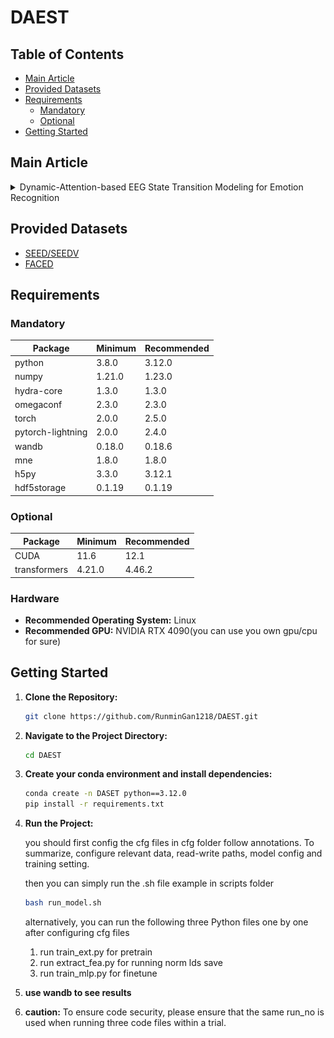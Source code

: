 # DAEST

## Table of Contents

- [Main Article](#main-article)
- [Provided Datasets](#provided-datasets)
- [Requirements](#requirements)
  - [Mandatory](#mandatory)
  - [Optional](#optional)
- [Getting Started](#getting-started)

## Main Article

<details>
  <summary>Dynamic-Attention-based EEG State Transition Modeling for Emotion Recognition</summary>
  Electroencephalogram (EEG)-based emotion decoding can objectively quantify people's emotional state and has broad application prospects in human-computer interaction and early detection of emotional disorders. Recently emerging deep learning architectures have significantly improved the performance of EEG emotion decoding. However, existing methods still fall short of fully capturing the complex spatiotemporal dynamics of neural signals, which are crucial for representing emotion processing. This study proposes a Dynamic-Attention-based EEG State Transition (DAEST) modeling method to characterize EEG spatiotemporal dynamics. The model extracts spatiotemporal components of EEG that represent multiple parallel neural processes and estimates dynamic attention weights on these components to capture transitions in brain states. The model is optimized within a contrastive learning framework for cross-subject emotion recognition. The proposed method achieved state-of-the-art performance on three publicly available datasets: FACED, SEED, and SEED-V. It achieved $75.4\pm5.5\%$ accuracy in the binary classification of positive and negative emotions and $59.3\pm7.7\%$ in nine-class discrete emotion classification on the FACED dataset, $88.1\pm3.6\%$ in the three-class classification of positive, negative, and neutral emotions on the SEED dataset, and $73.6\pm12.7\%$ in five-class discrete emotion classification on the SEED-V dataset. The learned EEG spatiotemporal patterns and dynamic transition properties offer valuable insights into neural dynamics underlying emotion processing.

  ![DAEST](paper_img/DAEST.jpg)


</details>

## Provided Datasets

- [SEED/SEEDV](https://bcmi.sjtu.edu.cn/~seed/seed-v.html)
- [FACED](https://www.synapse.org/Synapse:syn50614194/wiki/620378)
## Requirements

### Mandatory

| Package          | Minimum | Recommended |
|------------------|---------|-------------|
| python           | 3.8.0   | 3.12.0      |
| numpy            | 1.21.0  | 1.23.0      |
| hydra-core       | 1.3.0   | 1.3.0       |
| omegaconf        | 2.3.0   | 2.3.0       |
| torch            | 2.0.0   | 2.5.0       |
| pytorch-lightning| 2.0.0   | 2.4.0       |
| wandb            | 0.18.0  | 0.18.6      |
| mne              | 1.8.0   | 1.8.0       |
| h5py             | 3.3.0   | 3.12.1      |
| hdf5storage      | 0.1.19  | 0.1.19      |


### Optional

| Package     | Minimum | Recommended |
|-------------|---------|-------------|
| CUDA        | 11.6    | 12.1        |
| transformers| 4.21.0  | 4.46.2      |

### Hardware

- **Recommended Operating System:** Linux
- **Recommended GPU:** NVIDIA RTX 4090(you can use you own gpu/cpu for sure)

## Getting Started

1. **Clone the Repository:**

    ```bash
    git clone https://github.com/RunminGan1218/DAEST.git
    ```

2. **Navigate to the Project Directory:**

    ```bash
    cd DAEST
    ```

3. **Create your conda environment and install dependencies:**

    ```bash
    conda create -n DASET python==3.12.0
    pip install -r requirements.txt
    ```

4. **Run the Project:**

    you should first config the cfg files in cfg folder follow annotations.
    To summarize, configure relevant data, read-write paths, model config and training setting. 

    then you can simply run the .sh file example in scripts folder
    ```bash
    bash run_model.sh
    ```

    alternatively, you can run the following three Python files one by one after configuring cfg files
    1. run train_ext.py  for pretrain 
    2. run extract_fea.py   for running norm lds save
    3. run train_mlp.py   for finetune

4. **use wandb to see results**

5. **caution:**
    To ensure code security, please ensure that the same run_no is used when running three code files within a trial.

